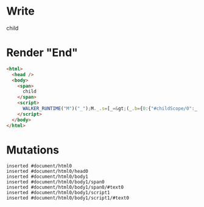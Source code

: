# Write
  <span>child</span><script>WALKER_RUNTIME("M")("_");M._.s=[_=>(_.b={0:{"#childScope/0":_.a={}},1:_.a})];M._.d=1</script>


# Render "End"
```html
<html>
  <head />
  <body>
    <span>
      child
    </span>
    <script>
      WALKER_RUNTIME("M")("_");M._.s=[_=&gt;(_.b={0:{"#childScope/0":_.a={}},1:_.a})];M._.d=1
    </script>
  </body>
</html>
```

# Mutations
```
inserted #document/html0
inserted #document/html0/head0
inserted #document/html0/body1
inserted #document/html0/body1/span0
inserted #document/html0/body1/span0/#text0
inserted #document/html0/body1/script1
inserted #document/html0/body1/script1/#text0
```
